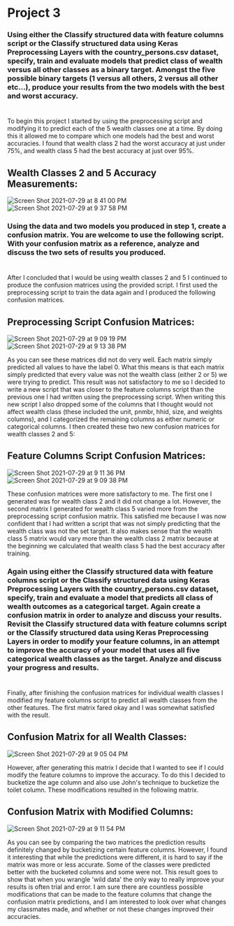 # Project 3

### Using either the Classify structured data with feature columns script or the Classify structured data using Keras Preprocessing Layers with the country_persons.csv dataset, specify, train and evaluate models that predict class of wealth versus all other classes as a binary target. Amongst the five possible binary targets (1 versus all others, 2 versus all other etc...), produce your results from the two models with the best and worst accuracy.

#

To begin this project I started by using the preprocessing script and modifying it to predict each of the 5 wealth classes one at a time. By doing this it allowed me to compare which one models had the best and worst accuracies. I found that wealth class 2 had the worst accuracy at just under 75%, and wealth class 5 had the best accuracy at just over 95%.

## Wealth Classes 2 and 5 Accuracy Measurements:
![Screen Shot 2021-07-29 at 8 41 00 PM](https://user-images.githubusercontent.com/60228369/127586637-65085e49-4bdc-4cad-9173-26c9182a7ecd.png)
![Screen Shot 2021-07-29 at 9 37 58 PM](https://user-images.githubusercontent.com/60228369/127586803-8a9eb1e7-5a5d-4480-88fd-e4cb10db2e18.png)



### Using the data and two models you produced in step 1, create a confusion matrix. You are welcome to use the following script. With your confusion matrix as a reference, analyze and discuss the two sets of results you produced.

# 

After I concluded that I would be using wealth classes 2 and 5 I continued to produce the confusion matrices using the provided script. I first used the preprocessing script to train the data again and I produced the following confusion matrices.

## Preprocessing Script Confusion Matrices:
![Screen Shot 2021-07-29 at 9 09 19 PM](https://user-images.githubusercontent.com/60228369/127586652-37f98ef8-99a7-411b-b3a0-10eb399db487.png)
![Screen Shot 2021-07-29 at 9 13 38 PM](https://user-images.githubusercontent.com/60228369/127586659-1fcf0593-3814-4364-a148-594b808d1cdc.png)



As you can see these matrices did not do very well. Each matrix simply predicted all values to have the label 0. What this means is that each matrix simply predicted that every value was not the wealth class (either 2 or 5) we were trying to predict. This result was not satisfactory to me so I decided to write a new script that was closer to the feature columns script than the previous one I had written using the preprocessing script. When writing this new script I also dropped some of the columns that I thought would not affect wealth class (these included the unit, pnmbr, hhid, size, and weights columns), and I categorized the remaining columns as either numeric or categorical columns. I then created these two new confusion matrices for wealth classes 2 and 5:

## Feature Columns Script Confusion Matrices:
![Screen Shot 2021-07-29 at 9 11 36 PM](https://user-images.githubusercontent.com/60228369/127586870-92fd3331-7935-4343-9691-c040e3395c53.png)
![Screen Shot 2021-07-29 at 9 09 38 PM](https://user-images.githubusercontent.com/60228369/127586873-50de32c6-7170-4087-bcd6-774cb79b5eab.png)



These confusion matrices were more satisfactory to me. The first one I generated was for wealth class 2 and it did not change a lot. However, the second matrix I generated for wealth class 5 varied more from the preprocessing script confusion matrix. This satisfied me because I was now confident that I had written a script that was not simply predicting that the wealth class was not the set target. It also makes sense that the wealth class 5 matrix would vary more than the wealth class 2 matrix because at the beginning we calculated that wealth class 5 had the best accuracy after training. 


### Again using either the Classify structured data with feature columns script or the Classify structured data using Keras Preprocessing Layers with the country_persons.csv dataset, specify, train and evaluate a model that predicts all class of wealth outcomes as a categorical target. Again create a confusion matrix in order to analyze and discuss your results. Revisit the Classify structured data with feature columns script or the Classify structured data using Keras Preprocessing Layers in order to modify your feature columns, in an attempt to improve the accuracy of your model that uses all five categorical wealth classes as the target. Analyze and discuss your progress and results.

#

Finally, after finishing the confusion matrices for individual wealth classes I modified my feature columns script to predict all wealth classes from the other features. The first matrix fared okay and I was somewhat satisfied with the result.

## Confusion Matrix for all Wealth Classes:
![Screen Shot 2021-07-29 at 9 05 04 PM](https://user-images.githubusercontent.com/60228369/127586879-fcbdd119-4746-4f99-8baa-18917b6d5051.png)



However, after generating this matrix I decide that I wanted to see if I could modify the feature columns to improve the accuracy. To do this I decided to bucketize the age column and also use John's technique to bucketize the toilet column. These modifications resulted in the following matrix.

## Confusion Matrix with Modified Columns:
![Screen Shot 2021-07-29 at 9 11 54 PM](https://user-images.githubusercontent.com/60228369/127586881-9a1e6207-80d4-4156-aba5-5a4bebe63636.png)



As you can see by comparing the two matrices the prediction results definitely changed by bucketizing certain feature columns. However, I found it interesting that while the predictions were different, it is hard to say if the matrix was more or less accurate. Some of the classes were predicted better with the bucketed columns and some were not. This result goes to show that when you wrangle 'wild data' the only way to really improve your results is often trial and error. I am sure there are countless possible modifications that can be made to the feature columns that change the confusion matrix predictions, and I am interested to look over what changes my classmates made, and whether or not these changes improved their accuracies. 
